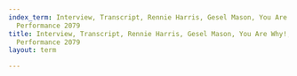 ```yaml
---
index_term: Interview, Transcript, Rennie Harris, Gesel Mason, You Are Why!, No Boundaries
  Performance 2079
title: Interview, Transcript, Rennie Harris, Gesel Mason, You Are Why!, No Boundaries
  Performance 2079
layout: term

---
```

